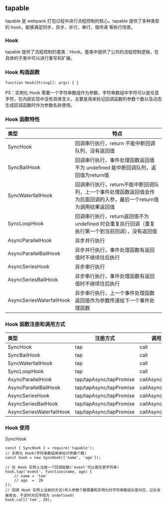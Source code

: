 [//]: # (date: 2019-11-14)
## tapable
tapable 是 webpack 打包过程中进行流程控制的核心。tapable 提供了多种类型的 hook，能够满足同步，异步，并行，串行，值传递 等执行场景。

### Hook
tapable 提供了流程控制的基类：Hook。基类中提供了公共的流程控制逻辑，在具体的子类中可以进行重写和扩展。

### Hook 构造函数
```
function Hook(String[]: args) { }
```
PS：实例化 Hook 需要一个字符串数组作为参数，字符串数组中字符可以是任意字符，在内部实现中没有具体含义，主要是用来标记回调函数的参数个数以及动态生成回调函数时作为参数名称使用。

### Hook 函数特性
类型 | 特点
:- | - 
SyncHook | 回调串行执行，return 不能中断回调队列，没有返回值
SyncBailHook | 回调串行执行，事件处理函数返回值不为 undefined 能中断回调队列，返回值为return值
SyncWaterfallHook | 回调串行执行，return不能中断回调队列，上一个事件处理函数返回值会作为后面回调的入参，最后一个return值为调用结果返回值
SyncLoopHook | 回调串行执行，return返回值不为 undefined 时会重复执行回调（重复执行第一个到当前回调），没有返回值
AsyncParallelHook | 异步并行执行
AsyncParallelBailHook | 异步并行执行，事件处理函数有返回值时不继续往后执行
AsyncSeriesHook | 异步串行执行
AsyncSeriesBailHook | 异步串行执行，事件处理函数有返回值时不继续往后执行
AsyncSeriesWaterfallHook | 异步串行执行，上一个事件处理函数返回值作为参数传递给下一个事件处理函数

### Hook 函数注册和调用方式
类型 | 注册方式 | 调用方式
:- | - | -
SyncHook | tap | call
SyncBailHook | tap | call
SyncWaterfallHook | tap | call
SyncLoopHook | tap | call
AsyncParallelHook | tap/tapAsync/tapPromise | callAsync/promise 
AsyncParallelBailHook | tap/tapAsync/tapPromise | callAsync/promise
AsyncSeriesHook | tap/tapAsync/tapPromise | callAsync/promise
AsyncSeriesBailHook | tap/tapAsync/tapPromise | callAsync/promise
AsyncSeriesWaterfallHook | tap/tapAsync/tapPromise | callAsync/promise

### Hook 使用
SyncHook
```
const { SyncHook } = require('tapable');
// 实例化 Hook(字符串数组用来标识参数个数)
const hook = new SyncHook(['name', 'age']);

// 在 Hook 实例上注册一个回调函数('event'可以是任意字符串)
hook.tap('event', function(name, age) {
    // name = 'tom' 
    // age  =  20
});
// 回调 Hook 实例上注册的方法(传入参数个数需要和实例化时字符串数组长度对应，过长会被舍去，不足时对应字段为 undefined)
hook.call('tom', 20);
```


